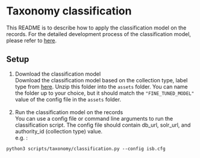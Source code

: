# Taxonomy classification

This README is to describe how to apply the classification model on the records.
For the detailed development process of the classification model, please refer to [here](https://github.com/isamplesorg/content-classification).

## Setup
1. Download the classification model <br/>
Download the classification model based on the collection type, label type from [here](https://drive.google.com/drive/folders/1FreG1_ivysxPMXH0httxw4Ihftx-R2N6). Unzip this folder into the `assets` folder. You can name the folder up to your choice,
but it should match the `"FINE_TUNED_MODEL"` value of the config file in the `assets` folder.
<br/><br/>
2. Run the classification model on the records <br/>
You can use a config file or command line arguments to run the classification script. The config file should contain
db_url, solr_url, and authority_id (collection type) value. <br/>
e.g. :
```
python3 scripts/taxonomy/classification.py --config isb.cfg
```